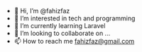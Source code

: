 - 👋 Hi, I’m @fahizfaz
- 👀 I’m interested in tech and programming
- 🌱 I’m currently learning Laravel
- 💞️ I’m looking to collaborate on ...
- 📫 How to reach me fahizfaz@gmail.com

<!---
fahizfaz/fahizfaz is a ✨ special ✨ repository because its `README.md` (this file) appears on your GitHub profile.
You can click the Preview link to take a look at your changes.
--->
